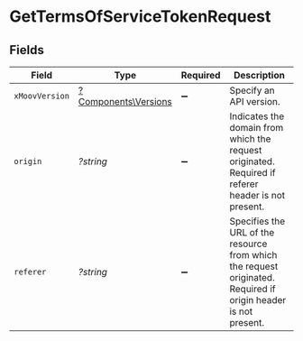 # GetTermsOfServiceTokenRequest


## Fields

| Field                                                                                                          | Type                                                                                                           | Required                                                                                                       | Description                                                                                                    |
| -------------------------------------------------------------------------------------------------------------- | -------------------------------------------------------------------------------------------------------------- | -------------------------------------------------------------------------------------------------------------- | -------------------------------------------------------------------------------------------------------------- |
| `xMoovVersion`                                                                                                 | [?Components\Versions](../../Models/Components/Versions.md)                                                    | :heavy_minus_sign:                                                                                             | Specify an API version.                                                                                        |
| `origin`                                                                                                       | *?string*                                                                                                      | :heavy_minus_sign:                                                                                             | Indicates the domain from which the request originated. Required if referer header is not present.             |
| `referer`                                                                                                      | *?string*                                                                                                      | :heavy_minus_sign:                                                                                             | Specifies the URL of the resource from which the request originated. Required if origin header is not present. |